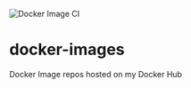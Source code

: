 ![Docker Image CI](https://github.com/Michael-Tu/docker-images/workflows/Docker%20Image%20CI/badge.svg)

# docker-images
Docker Image repos hosted on my Docker Hub
